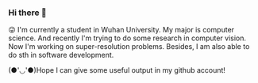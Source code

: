 ### Hi there 👋

<!--
**CrissyHoo/CrissyHoo** is a ✨ _special_ ✨ repository because its `README.md` (this file) appears on your GitHub profile.

Here are some ideas to get you started:

- 🔭 I’m currently working on ...
- 🌱 I’m currently learning ...
- 👯 I’m looking to collaborate on ...
- 🤔 I’m looking for help with ...
- 💬 Ask me about ...
- 📫 How to reach me: ...
- 😄 Pronouns: ...
- ⚡ Fun fact: ...
-->
😜 I'm currently a student in Wuhan University. My major is computer science. And recently I'm trying to do some research in computer vision. Now I'm working on super-resolution problems. Besides, I am also able to do sth in software development.

(●'◡'●)Hope I can give some useful output in my github account! 
